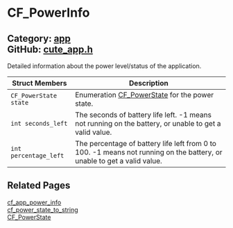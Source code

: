 [](../header.md ':include')

# CF_PowerInfo

Category: [app](/api_reference?id=app)  
GitHub: [cute_app.h](https://github.com/RandyGaul/cute_framework/blob/master/include/cute_app.h)  
---

Detailed information about the power level/status of the application.

Struct Members | Description
--- | ---
`CF_PowerState state` | Enumeration [CF_PowerState](/app/cf_powerstate.md) for the power state.
`int seconds_left` | The seconds of battery life left. -1 means not running on the battery, or unable to get a valid value.
`int percentage_left` | The percentage of battery life left from 0 to 100. -1 means not running on the battery, or unable to get a valid value.

## Related Pages

[cf_app_power_info](/app/cf_app_power_info.md)  
[cf_power_state_to_string](/app/cf_power_state_to_string.md)  
[CF_PowerState](/app/cf_powerstate.md)  
